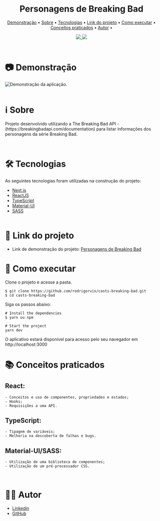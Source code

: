 <!-- This is a [Next.js](https://nextjs.org/) project bootstrapped with [`create-next-app`](https://github.com/vercel/next.js/tree/canary/packages/create-next-app).

## Getting Started

First, run the development server:

```bash
npm run dev
# or
yarn dev
```

Open [http://localhost:3000](http://localhost:3000) with your browser to see the result.

You can start editing the page by modifying `pages/index.js`. The page auto-updates as you edit the file.

[API routes](https://nextjs.org/docs/api-routes/introduction) can be accessed on [http://localhost:3000/api/hello](http://localhost:3000/api/hello). This endpoint can be edited in `pages/api/hello.js`.

The `pages/api` directory is mapped to `/api/*`. Files in this directory are treated as [API routes](https://nextjs.org/docs/api-routes/introduction) instead of React pages.

## Learn More

To learn more about Next.js, take a look at the following resources:

- [Next.js Documentation](https://nextjs.org/docs) - learn about Next.js features and API.
- [Learn Next.js](https://nextjs.org/learn) - an interactive Next.js tutorial.

You can check out [the Next.js GitHub repository](https://github.com/vercel/next.js/) - your feedback and contributions are welcome!

## Deploy on Vercel

The easiest way to deploy your Next.js app is to use the [Vercel Platform](https://vercel.com/new?utm_medium=default-template&filter=next.js&utm_source=create-next-app&utm_campaign=create-next-app-readme) from the creators of Next.js.

Check out our [Next.js deployment documentation](https://nextjs.org/docs/deployment) for more details. -->

<h1 align="center">
    Personagens de Breaking Bad
</h1>

<p align="center">
 <a href="#📷-demonstração">Demonstração</a> •
 <a href="#ℹ️-sobre">Sobre</a> • 
 <a href="#🛠-tecnologias">Tecnologias</a> • 
 <a href="#🔗-link-do-projeto">Link do projeto</a> • 
 <a href="#🚀-como-executar">Como executar</a> •
 <a href="#📚-conceitos-praticados">Conceitos praticados</a> • 
 <a href="#👨‍💻-autor">Autor</a> • 
 
</p>

<p align="center">
  <a href="https://www.linkedin.com/in/rodrigovitoriense/">
<img src="https://img.shields.io/static/v1?label=DEVELOPER&message=RODRIGOVITORIENSE&color=7159c1&style=for-the-badge&logo="/>
</a>
<img src="https://img.shields.io/static/v1?label=LICENSE&message=MIT&color=7159c1&style=for-the-badge&logo="/>
</p><br>

# 📷 Demonstração

<img src="./public/images/preview.gif" style="margin:auto; display:flex; justify-content:center;" alt="Demonstração da aplicação.">

<br>

# ℹ️ Sobre

<p>
Projeto desenvolvido utilizando a The Breaking Bad API -   (https://breakingbadapi.com/documentation) para listar informações dos personagens da série Breaking Bad.
</p>
  <br>

# 🛠 Tecnologias

As seguintes tecnologias foram utilizadas na construção do projeto:

- [Next.js](https://nextjs.org/)
- [ReactJS](https://reactjs.org/)
- [TypeScript](https://www.typescriptlang.org/)
- [Material-UI](https://mui.com/)
- [SASS](https://sass-lang.com/)
  <br><br>

# 🔗 Link do projeto

- Link de demonstração do projeto: [Personagens de Breaking Bad](#)
  <br>

# 🚀 Como executar

Clone o projeto e acesse a pasta.

```
$ git clone https://github.com/rodrigorvix/casts-breaking-bad.git
$ cd casts-breaking-bad
```

Siga os passos abaixo:

```
# Install the dependencies
$ yarn ou npm

# Start the project
yarn dev
```

O aplicativo estará disponível para acesso pelo seu navegador em http://localhost:3000
 <br>

# 📚 Conceitos praticados
 
 ## React:
    - Conceitos e uso de componentes, propriedades e estados;
    - Hooks;
    - Requisições a uma API.

 ## TypeScript:
    - Tipagem de variáveis;
    - Melhoria na descoberta de falhas e bugs.
  
  ## Material-UI/SASS:
    - Utilização de uma biblioteca de componentes;
    - Utilização de um pré-processador CSS.
  <br>
  
# 👨‍💻 Autor

- [Linkedin](https://www.linkedin.com/in/rodrigovitoriense/)
- [GitHub](https://github.com/rodrigorvix)
  <br>


